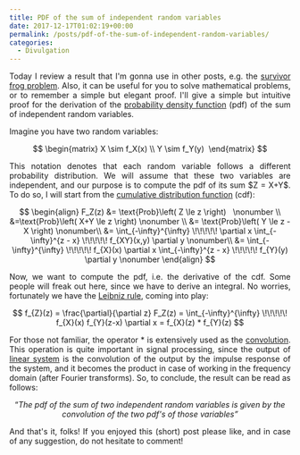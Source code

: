 ```yaml
---
title: PDF of the sum of independent random variables
date: 2017-12-17T01:02:19+00:00
permalink: /posts/pdf-of-the-sum-of-independent-random-variables/
categories:
  - Divulgation
---
```


<p style="text-align: justify;">
  Today I review a result that I'm gonna use in other posts, e.g. the <a href="/posts/the-survivor-frog/">survivor frog problem</a>. Also, it can be useful for you to solve mathematical problems, or to remember a simple but elegant proof. I'll give a simple but intuitive proof for the derivation of the <a href="https://en.wikipedia.org/wiki/Probability_density_function">probability density function</a> (pdf) of the sum of independent random variables.
</p>

Imagine you have two random variables:

$$
\begin{matrix}
X \sim f_X(x) \\ Y \sim f_Y(y) 
\end{matrix}
$$

<p style="text-align: justify;">
  This notation denotes that each random variable follows a different probability distribution. We will assume that these two variables are independent, and our purpose is to compute the pdf of its sum $Z = X+Y$. To do so, I will start from the <a href="https://en.wikipedia.org/wiki/Cumulative_distribution_function">cumulative distribution function</a> (cdf):
</p>

$$
\begin{align}
F_Z(z) &= \text{Prob}\left( Z \le z \right)   \nonumber \\
&=\text{Prob}\left( X+Y \le z \right) \nonumber \\ &= \text{Prob}\left( Y \le z - X \right) \nonumber\\
&= \int_{-\infty}^{\infty} \!\!\!\!\! \partial x \int_{-\infty}^{z - x} \!\!\!\!\! f_{XY}(x,y) \partial y \nonumber\\
&= \int_{-\infty}^{\infty} \!\!\!\!\! f_{X}(x) \partial x \int_{-\infty}^{z - x} \!\!\!\!\! f_{Y}(y) \partial y \nonumber
\end{align}
$$


<p style="text-align: justify;">
  Now, we want to compute the pdf, i.e. the derivative of the cdf. Some people will freak out here, since we have to derive an integral. No worries, fortunately we have the <a href="https://en.wikipedia.org/wiki/Leibniz_integral_rule">Leibniz rule</a>, coming into play:
</p>

$$
f_{Z}(z) = \frac{\partial}{\partial z} F_Z(z) = \int_{-\infty}^{\infty} \!\!\!\!\! f_{X}(x) f_{Y}(z-x) \partial x = f_{X}(z) * f_{Y}(z)
$$

<p style="text-align: justify;">
  For those not familiar, the operator * is extensively used as the <a href="https://en.wikipedia.org/wiki/Convolution">convolution</a>. This operation is quite important in signal processing, since the output of <a href="https://en.wikipedia.org/wiki/Linear_time-invariant_theory">linear system</a> is the convolution of the output by the impulse response of the system, and it becomes the product in case of working in the frequency domain (after Fourier transforms). So, to conclude, the result can be read as follows:
</p>

<p style="text-align: center;">
  &#8220;<em>The pdf of the sum of two independent random variables is given by the<br /> convolution of the two pdf's of those variables&#8221;</em>
</p>

<p style="text-align: justify;">
  And that's it, folks! If you enjoyed this (short) post please like, and in case of any suggestion, do not hesitate to comment!
</p>
